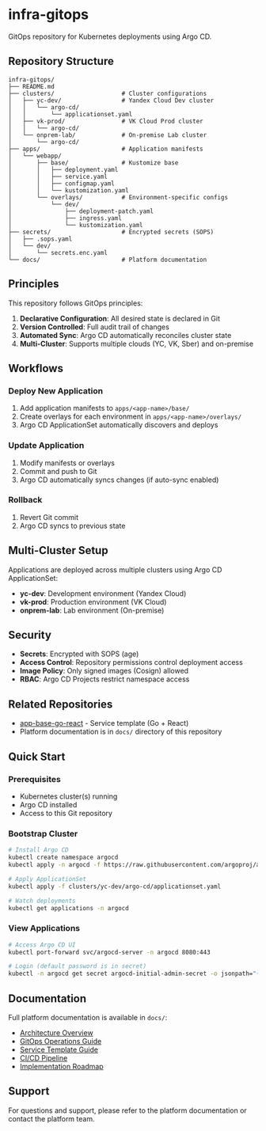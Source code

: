 # infra-gitops

GitOps repository for Kubernetes deployments using Argo CD.

## Repository Structure

```
infra-gitops/
├── README.md
├── clusters/                   # Cluster configurations
│   ├── yc-dev/                 # Yandex Cloud Dev cluster
│   │   └── argo-cd/
│   │       └── applicationset.yaml
│   ├── vk-prod/                # VK Cloud Prod cluster
│   │   └── argo-cd/
│   └── onprem-lab/             # On-premise Lab cluster
│       └── argo-cd/
├── apps/                       # Application manifests
│   └── webapp/
│       ├── base/               # Kustomize base
│       │   ├── deployment.yaml
│       │   ├── service.yaml
│       │   ├── configmap.yaml
│       │   └── kustomization.yaml
│       └── overlays/           # Environment-specific configs
│           └── dev/
│               ├── deployment-patch.yaml
│               ├── ingress.yaml
│               └── kustomization.yaml
├── secrets/                    # Encrypted secrets (SOPS)
│   ├── .sops.yaml
│   └── dev/
│       └── secrets.enc.yaml
└── docs/                       # Platform documentation
```

## Principles

This repository follows GitOps principles:

1. **Declarative Configuration**: All desired state is declared in Git
2. **Version Controlled**: Full audit trail of changes
3. **Automated Sync**: Argo CD automatically reconciles cluster state
4. **Multi-Cluster**: Supports multiple clouds (YC, VK, Sber) and on-premise

## Workflows

### Deploy New Application

1. Add application manifests to `apps/<app-name>/base/`
2. Create overlays for each environment in `apps/<app-name>/overlays/`
3. Argo CD ApplicationSet automatically discovers and deploys

### Update Application

1. Modify manifests or overlays
2. Commit and push to Git
3. Argo CD automatically syncs changes (if auto-sync enabled)

### Rollback

1. Revert Git commit
2. Argo CD syncs to previous state

## Multi-Cluster Setup

Applications are deployed across multiple clusters using Argo CD ApplicationSet:

- **yc-dev**: Development environment (Yandex Cloud)
- **vk-prod**: Production environment (VK Cloud)
- **onprem-lab**: Lab environment (On-premise)

## Security

- **Secrets**: Encrypted with SOPS (age)
- **Access Control**: Repository permissions control deployment access
- **Image Policy**: Only signed images (Cosign) allowed
- **RBAC**: Argo CD Projects restrict namespace access

## Related Repositories

- [app-base-go-react](https://github.com/soft-yt/app-base-go-react) - Service template (Go + React)
- Platform documentation is in `docs/` directory of this repository

## Quick Start

### Prerequisites

- Kubernetes cluster(s) running
- Argo CD installed
- Access to this Git repository

### Bootstrap Cluster

```bash
# Install Argo CD
kubectl create namespace argocd
kubectl apply -n argocd -f https://raw.githubusercontent.com/argoproj/argo-cd/stable/manifests/install.yaml

# Apply ApplicationSet
kubectl apply -f clusters/yc-dev/argo-cd/applicationset.yaml

# Watch deployments
kubectl get applications -n argocd
```

### View Applications

```bash
# Access Argo CD UI
kubectl port-forward svc/argocd-server -n argocd 8080:443

# Login (default password is in secret)
kubectl -n argocd get secret argocd-initial-admin-secret -o jsonpath="{.data.password}" | base64 -d
```

## Documentation

Full platform documentation is available in `docs/`:

- [Architecture Overview](docs/architecture-overview.md)
- [GitOps Operations Guide](docs/gitops-operations.md)
- [Service Template Guide](docs/service-template-app-base-go-react.md)
- [CI/CD Pipeline](docs/ci-cd-pipeline.md)
- [Implementation Roadmap](docs/implementation-roadmap.md)

## Support

For questions and support, please refer to the platform documentation or contact the platform team.
